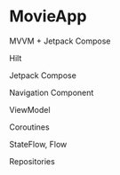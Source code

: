 # MovieApp
MVVM + Jetpack Compose

Hilt

Jetpack Compose

Navigation Component

ViewModel

Coroutines

StateFlow, Flow

Repositories
